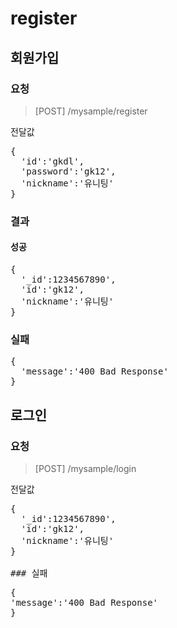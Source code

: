 # register

## 회원가입

### 요청
> [POST] /mysample/register

전달값

<pre>
{
  'id':'gkdl',
  'password':'gk12',
  'nickname':'유니팅'
}
</pre>

### 결과

#### 성공

<pre>
{
  '_id':1234567890',
  'id':'gk12',
  'nickname':'유니팅'
}
</pre>

### 실패
<pre>
{
  'message':'400 Bad Response'
}
</pre>

## 로그인

### 요청
> [POST] /mysample/login

전달값

<pre>
{
  '_id':1234567890',
  'id':'gk12',
  'nickname':'유니팅'
}

### 실패
<pre>
{
'message':'400 Bad Response'
}
</pre>
